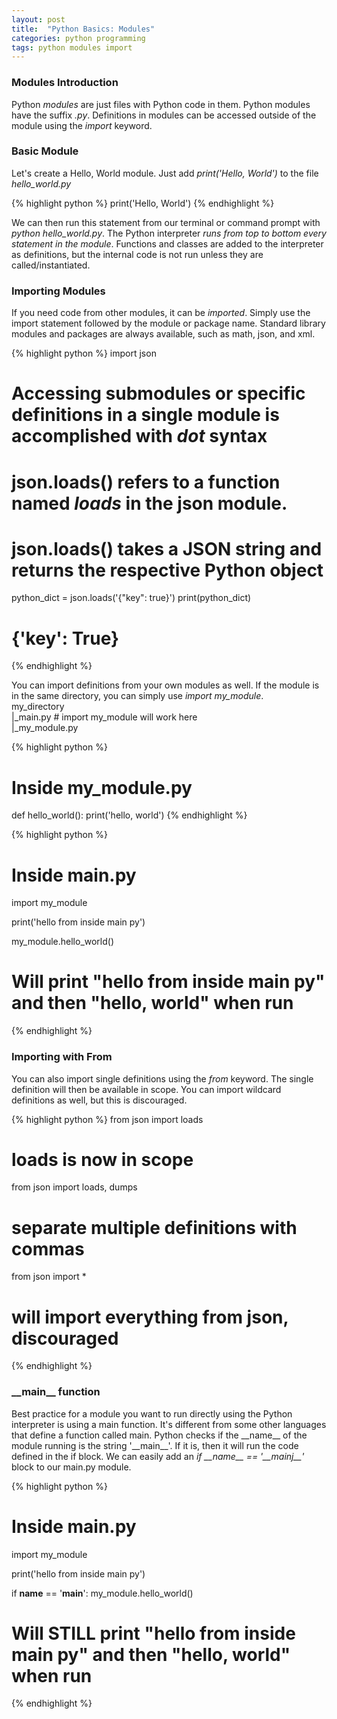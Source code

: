 ```yaml
---
layout: post
title:  "Python Basics: Modules"
categories: python programming
tags: python modules import
---
```


### Modules Introduction
Python *modules* are just files with Python code in them. 
Python modules have the suffix *.py*. 
Definitions in modules can be accessed outside of the module using the *import* keyword. 

### Basic Module
Let's create a Hello, World module. 
Just add *print('Hello, World')* to the file *hello_world.py*

{% highlight python %}
print('Hello, World')
{% endhighlight %}

We can then run this statement from our terminal or command prompt with *python hello_world.py*. 
The Python interpreter *runs from top to bottom every statement in the module*.
Functions and classes are added to the interpreter as definitions, but the internal code is not run unless they are called/instantiated. 

### Importing Modules
If you need code from other modules, it can be *imported*. 
Simply use the import statement followed by the module or package name. 
Standard library modules and packages are always available, such as math, json, and xml. 

{% highlight python %}
import json

# Accessing submodules or specific definitions in a single module is accomplished with *dot* syntax
# json.loads() refers to a function named *loads* in the json module.
# json.loads() takes a JSON string and returns the respective Python object
python_dict = json.loads('{"key": true}')
print(python_dict)
# {'key': True}
{% endhighlight %}

You can import definitions from your own modules as well. 
If the module is in the same directory, you can simply use *import my_module*.
<br>
my_directory
<br>
    |_main.py # import my_module will work here
<br>
    |_my_module.py

{% highlight python %}
# Inside my_module.py
def hello_world():
    print('hello, world')
{% endhighlight %}

{% highlight python %}
# Inside main.py
import my_module

print('hello from inside main py')

my_module.hello_world()
# Will print "hello from inside main py" and then "hello, world" when run
{% endhighlight %}

### Importing with From
You can also import single definitions using the *from* keyword. 
The single definition will then be available in scope. 
You can import wildcard definitions as well, but this is discouraged. 

{% highlight python %}
from json import loads
# loads is now in scope

from json import loads, dumps
# separate multiple definitions with commas

from json import * 
# will import everything from json, discouraged
{% endhighlight %}

### \_\_main\_\_ function
Best practice for a module you want to run directly using the Python interpreter is using a main function.
It's different from some other languages that define a function called main. 
Python checks if the \_\_name\_\_ of the module running is the string '\_\_main\_\_'.
If it is, then it will run the code defined in the if block. 
We can easily add an *if \_\_name\_\_ == '\_\_mainj\_\_'* block to our main.py module. 

{% highlight python %}
# Inside main.py
import my_module

print('hello from inside main py')

if __name__ == '__main__':
    my_module.hello_world()
# Will STILL print "hello from inside main py" and then "hello, world" when run
{% endhighlight %}
